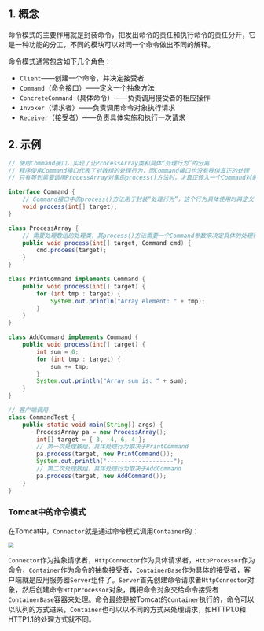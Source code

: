 ## 1. 概念

命令模式的主要作用就是封装命令，把发出命令的责任和执行命令的责任分开，它是一种功能的分工，不同的模块可以对同一个命令做出不同的解释。

命令模式通常包含如下几个角色：

- `Client`——创建一个命令，并决定接受者
- `Command`（命令接口）——定义一个抽象方法
- `ConcreteCommand`（具体命令）——负责调用接受者的相应操作
- `Invoker`（请求者）——负责调用命令对象执行请求
- `Receiver`（接受者）——负责具体实施和执行一次请求

## 2. 示例

```java
// 使用Command接口，实现了让ProcessArray类和具体“处理行为”的分离
// 程序使用Command接口代表了对数组的处理行为，而Command接口也没有提供真正的处理
// 只有等到需要调用ProcessArray对象的process()方法时，才真正传入一个Command对象，才确定对数组的处理行为

interface Command {
    // Command接口中的process()方法用于封装“处理行为”，这个行为具体使用时再定义
    void process(int[] target);
}

class ProcessArray {
    // 需要处理数组的处理类，其process()方法需要一个Command参数来决定具体的处理行为
    public void process(int[] target, Command cmd) {
        cmd.process(target);
    }
}

class PrintCommand implements Command {
    public void process(int[] target) {
        for (int tmp : target) {
            System.out.println("Array element: " + tmp);
        }
    }
}

class AddCommand implements Command {
    public void process(int[] target) {
        int sum = 0;
        for (int tmp : target) {
            sum += tmp;
        }
        System.out.println("Array sum is: " + sum);
    }
}

// 客户端调用
class CommandTest {
    public static void main(String[] args) {
        ProcessArray pa = new ProcessArray();
        int[] target = { 3, -4, 6, 4 };
        // 第一次处理数组，具体处理行为取决于PrintCommand
        pa.process(target, new PrintCommand());
        System.out.println("-------------------");
        // 第二次处理数组，具体处理行为取决于AddCommand
        pa.process(target, new AddCommand());
    }
}
```

### Tomcat中的命令模式

在Tomcat中，`Connector`就是通过命令模式调用`Container`的：

<img src="https://chua-n.gitee.io/blog-images/notebooks/Java/68.png" style="zoom:67%;" />

`Connector`作为抽象请求者，`HttpConnector`作为具体请求者，`HttpProcessor`作为命令，`Container`作为命令的抽象接受者，`ContainerBase`作为具体的接受者，客户端就是应用服务器`Server`组件了。`Server`首先创建命令请求者`HttpConnector`对象，然后创建命令`HttpProcessor`对象，再把命令对象交给命令接受者`ContainerBase`容器来处理。命令最终是被Tomcat的`Container`执行的，命令可以以队列的方式进来，`Container`也可以以不同的方式来处理请求，如HTTP1.0和HTTP1.1的处理方式就不同。

